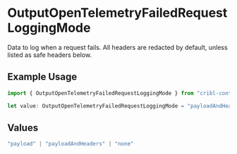 # OutputOpenTelemetryFailedRequestLoggingMode

Data to log when a request fails. All headers are redacted by default, unless listed as safe headers below.

## Example Usage

```typescript
import { OutputOpenTelemetryFailedRequestLoggingMode } from "cribl-control-plane/models";

let value: OutputOpenTelemetryFailedRequestLoggingMode = "payloadAndHeaders";
```

## Values

```typescript
"payload" | "payloadAndHeaders" | "none"
```